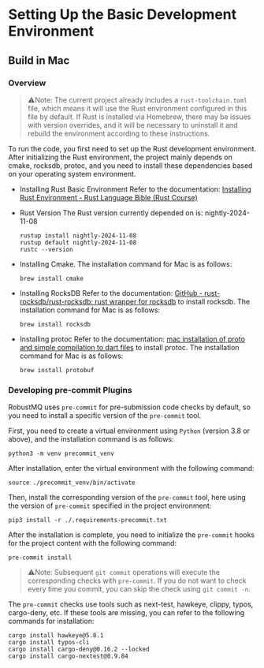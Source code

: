 # Setting Up the Basic Development Environment
## Build in Mac
### Overview
> ⚠️Note: The current project already includes a `rust-toolchain.toml` file,
> which means it will use the Rust environment configured in this file by default. If Rust is installed via Homebrew,
> there may be issues with version overrides, and it will be necessary to uninstall it and rebuild the environment according to these instructions.

To run the code, you first need to set up the Rust development environment. After initializing the Rust environment, the project mainly depends on cmake, rocksdb,
protoc, and you need to install these dependencies based on your operating system environment.

- Installing Rust Basic Environment
  Refer to the documentation: [Installing Rust Environment - Rust Language Bible (Rust Course)](https://course.rs/first-try/installation.html)

- Rust Version
  The Rust version currently depended on is: nightly-2024-11-08
  ```shell
  rustup install nightly-2024-11-08
  rustup default nightly-2024-11-08
  rustc --version
  ```

- Installing Cmake.
  The installation command for Mac is as follows:
  ```shell
  brew install cmake
  ```

- Installing RocksDB
  Refer to the documentation: [GitHub - rust-rocksdb/rust-rocksdb: rust wrapper for rocksdb](https://github.com/rust-rocksdb/rust-rocksdb) to install rocksdb.
  The installation command for Mac is as follows:
  ```shell
  brew install rocksdb
  ```

- Installing protoc
  Refer to the documentation: [mac installation of proto and simple compilation to dart files](https://www.jianshu.com/p/341293ee1286) to install protoc.
  The installation command for Mac is as follows:
  ```shell
  brew install protobuf
  ```

### Developing pre-commit Plugins

RobustMQ uses `pre-commit` for pre-submission code checks by default, so you need to install a specific version of the `pre-commit` tool.

First, you need to create a virtual environment using `Python` (version 3.8 or above), and the installation command is as follows:
```shell
python3 -m venv precommit_venv
```

After installation, enter the virtual environment with the following command:
```shell
source ./precommit_venv/bin/activate
```

Then, install the corresponding version of the `pre-commit` tool, here using the version of `pre-commit` specified in the project environment:
```shell
pip3 install -r ./.requirements-precommit.txt
```

After the installation is complete, you need to initialize the `pre-commit` hooks for the project content with the following command:
```shell
pre-commit install
```

> ⚠️Note: Subsequent `git commit` operations will execute the corresponding checks with `pre-commit`. If you do not want to check every time you commit, you can skip the check using `git commit -n`.

The `pre-commit` checks use tools such as next-test, hawkeye, clippy, typos, cargo-deny, etc. If these tools are missing, you can refer to the following commands for installation:
```shell
cargo install hawkeye@5.8.1
cargo install typos-cli
cargo install cargo-deny@0.16.2 --locked
cargo install cargo-nextest@0.9.84
```
